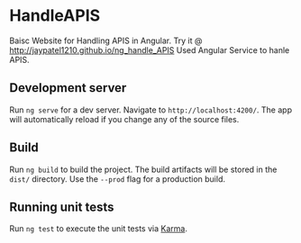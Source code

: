 # HandleAPIS

Baisc Website for Handling APIS in Angular.
Try it @ http://jaypatel1210.github.io/ng_handle_APIS
Used Angular Service to hanle APIS.

## Development server

Run `ng serve` for a dev server. Navigate to `http://localhost:4200/`. The app will automatically reload if you change any of the source files.

## Build

Run `ng build` to build the project. The build artifacts will be stored in the `dist/` directory. Use the `--prod` flag for a production build.

## Running unit tests

Run `ng test` to execute the unit tests via [Karma](https://karma-runner.github.io).
